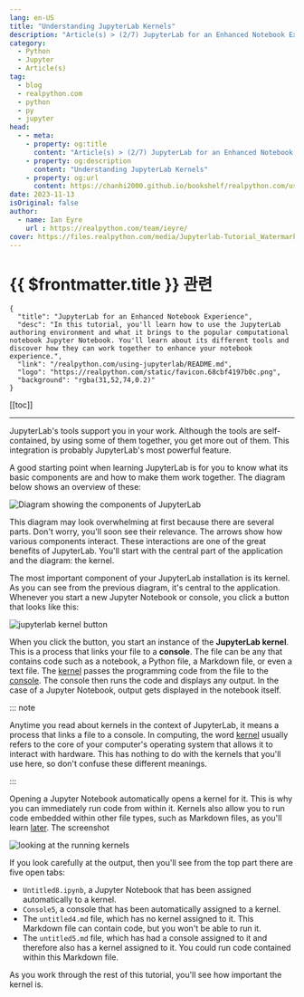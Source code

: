 ```yaml
---
lang: en-US
title: "Understanding JupyterLab Kernels"
description: "Article(s) > (2/7) JupyterLab for an Enhanced Notebook Experience"
category:
  - Python
  - Jupyter
  - Article(s)
tag:
  - blog
  - realpython.com
  - python
  - py
  - jupyter
head:
  - - meta:
    - property: og:title
      content: "Article(s) > (2/7) JupyterLab for an Enhanced Notebook Experience"
    - property: og:description
      content: "Understanding JupyterLab Kernels"
    - property: og:url
      content: https://chanhi2000.github.io/bookshelf/realpython.com/using-jupyterlab/understanding-jupyterlab-kernels.html
date: 2023-11-13
isOriginal: false
author:
  - name: Ian Eyre
    url : https://realpython.com/team/ieyre/
cover: https://files.realpython.com/media/Jupyterlab-Tutorial_Watermarked.e68ba3554953.jpg
---
```


# {{ $frontmatter.title }} 관련

```component VPCard
{
  "title": "JupyterLab for an Enhanced Notebook Experience",
  "desc": "In this tutorial, you'll learn how to use the JupyterLab authoring environment and what it brings to the popular computational notebook Jupyter Notebook. You'll learn about its different tools and discover how they can work together to enhance your notebook experience.",
  "link": "/realpython.com/using-jupyterlab/README.md",
  "logo": "https://realpython.com/static/favicon.68cbf4197b0c.png",
  "background": "rgba(31,52,74,0.2)"
}
```

[[toc]]

---

<SiteInfo
  name="JupyterLab for an Enhanced Notebook Experience"
  desc="In this tutorial, you'll learn how to use the JupyterLab authoring environment and what it brings to the popular computational notebook Jupyter Notebook. You'll learn about its different tools and discover how they can work together to enhance your notebook experience."
  url="https://realpython.com/using-jupyterlab#understanding-jupyterlab-kernels"
  logo="https://realpython.com/static/favicon.68cbf4197b0c.png"
  preview="https://files.realpython.com/media/Jupyterlab-Tutorial_Watermarked.e68ba3554953.jpg"/>

JupyterLab's tools support you in your work. Although the tools are self-contained, by using some of them together, you get more out of them. This integration is probably JupyterLab's most powerful feature.

A good starting point when learning JupyterLab is for you to know what its basic components are and how to make them work together. The diagram below shows an overview of these:

![Diagram showing the components of JupyterLab](https://files.realpython.com/media/ie-jupyterlab-components.e624b41714b7.png)

This diagram may look overwhelming at first because there are several parts. Don't worry, you'll soon see their relevance. The arrows show how various components interact. These interactions are one of the great benefits of JupyterLab. You'll start with the central part of the application and the diagram: the kernel.

The most important component of your JupyterLab installation is its kernel. As you can see from the previous diagram, it's central to the application. Whenever you start a new Jupyter Notebook or console, you click a button that looks like this:

![jupyterlab kernel button](https://files.realpython.com/media/ie-kernel-button_CR.fb1d9e50fb48.png)

When you click the button, you start an instance of the **JupyterLab kernel**. This is a process that links your file to a **console**. The file can be any that contains code such as a notebook, a Python file, a Markdown file, or even a text file. The [<FontIcon icon="iconfont icon-jupyter"/>kernel](https://docs.jupyter.org/en/latest/glossary.html#term-kernel) passes the programming code from the file to the [<FontIcon icon="iconfont icon-jupyter"/>console](https://docs.jupyter.org/en/latest/glossary.html#term-console). The console then runs the code and displays any output. In the case of a Jupyter Notebook, output gets displayed in the notebook itself.

::: note

Anytime you read about kernels in the context of JupyterLab, it means a process that links a file to a console. In computing, the word [<FontIcon icon="fa-brands fa-wikipedia-w"/>kernel](https://en.wikipedia.org/wiki/Kernel_(operating_system)) usually refers to the core of your computer's operating system that allows it to interact with hardware. This has nothing to do with the kernels that you'll use here, so don't confuse these different meanings.

:::

Opening a Jupyter Notebook automatically opens a kernel for it. This is why you can immediately run code from within it. Kernels also allow you to run code embedded within other file types, such as Markdown files, as you'll learn [later](/realpython.com/using-jupyterlab/using-the-markdown-editor.md#running-code-embedded-within-a-markdown-file). The screenshot  

![looking at the running kernels](https://files.realpython.com/media/ie-running-kernelsCR.dd3f885fd42b.png)

If you look carefully at the output, then you'll see from the top part there are five open tabs:

- <FontIcon icon="iconfont icon-jupyter"/>`Untitled8.ipynb`, a Jupyter Notebook that has been assigned automatically to a kernel.
- `Console5`, a console that has been automatically assigned to a kernel.
- The <FontIcon icon="fa-brands fa-markdown"/>`untitled4.md` file, which has no kernel assigned to it. This Markdown file can contain code, but you won't be able to run it.
- The <FontIcon icon="fa-brands fa-markdown"/>`untitled5.md` file, which has had a console assigned to it and therefore also has a kernel assigned to it. You could run code contained within this Markdown file.

As you work through the rest of this tutorial, you'll see how important the kernel is.
